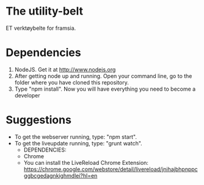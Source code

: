 The utility-belt
============

ET verktøybelte for framsia.

Dependencies
============

1. NodeJS. Get it at http://www.nodejs.org
2. After getting node up and running. Open your command line, go to the folder where you have cloned this repository.
3. Type "npm install". Now you will have everything you need to become a developer

Suggestions
============
- To get the webserver running, type: "npm start".
- To get the liveupdate running, type: "grunt watch".
  - DEPENDENCIES:
  - Chrome
  - You can install the LiveReload Chrome Extension: https://chrome.google.com/webstore/detail/livereload/jnihajbhpnppcggbcgedagnkighmdlei?hl=en